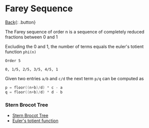 # Farey Sequence

[Back](../index.md){: .button}

The Farey sequence of order n is a sequence of completely reduced fractions between 0 and 1

Excluding the 0 and 1, the number of terms equals the euler's totient function `phi(n)`

```
Order 5

0, 1/5, 2/5, 3/5, 4/5, 1
```

Given two entries `a/b` and `c/d` the next term `p/q` can be computed as

```cpp
p = floor((n+b)/d) * c - a
q = floor((n+b)/d) * d - b
```

### Stern Brocot Tree

- [Stern Brocot Tree](./stern-brocot-tree.md)
- [Euler's totient function](./euler-totient-function.md)
